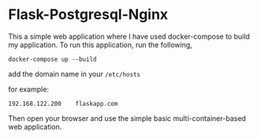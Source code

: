 # Flask-Postgresql-Nginx

This a simple web application where I have used docker-compose to build my application. To run this application, run the following,

```
docker-compose up --build
```
add the domain name in your ```/etc/hosts```

for example:

```
192.168.122.200    flaskapp.com
```
Then open your browser and use the simple basic multi-container-based web application. 
